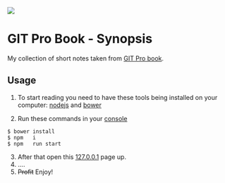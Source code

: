![](https://git-scm.com/images/logos/downloads/Git-Logo-Black.png)
# GIT Pro Book - Synopsis
My collection of short notes taken from [GIT Pro book](http://git-scm.com/book/en/v2).

## Usage
1) To start reading you need to have these tools being installed on your computer:
[nodejs](https://nodejs.org/en/) and [bower](http://bower.io/)

2) Run these commands in your [console](https://en.wikipedia.org/wiki/Command-line_interface) 
```
$ bower install
$ npm   i
$ npm   run start
```
3) After that open this [127.0.0.1](http://127.0.0.1) page up.<br>
4) ....<br>
5) <del>Profit</del> Enjoy!<br>
